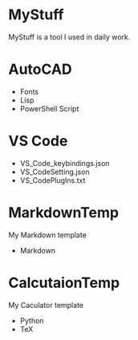 # MyStuff

MyStuff is a tool I used in daily work.

# AutoCAD

- Fonts
- Lisp
- PowerShell Script

# VS Code

- VS_Code_keybindings.json
- VS_CodeSetting.json
- VS_CodePlugIns.txt

# MarkdownTemp

My Markdown template

- Markdown

# CalcutaionTemp

My Caculator template

- Python
- TeX


